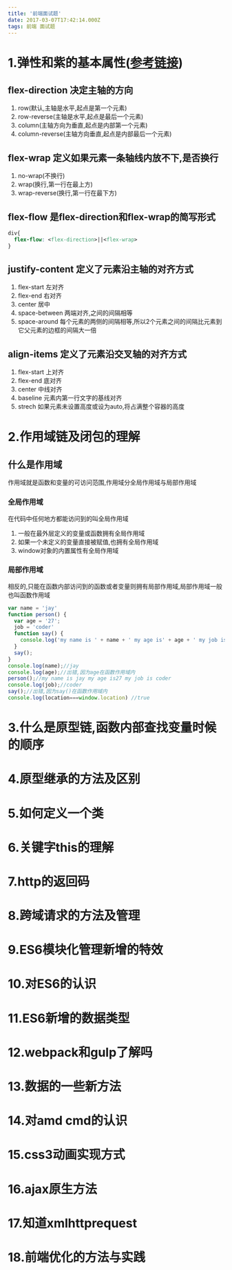 ```yaml
---
title: '前端面试题'
date: 2017-03-07T17:42:14.000Z
tags: 前端 面试题
---
```

# 1.弹性和紫的基本属性([参考链接](http://www.ruanyifeng.com/blog/2015/07/flex-grammar.html?utm_source=tuicool))

## flex-direction 决定主轴的方向
1. row(默认,主轴是水平,起点是第一个元素)
2. row-reverse(主轴是水平,起点是最后一个元素)
3. column(主轴方向为垂直,起点是内部第一个元素)
4. column-reverse(主轴方向垂直,起点是内部最后一个元素)

##  flex-wrap 定义如果元素一条轴线内放不下,是否换行
1. no-wrap(不换行)
2. wrap(换行,第一行在最上方)
3. wrap-reverse(换行,第一行在最下方)

## flex-flow 是flex-direction和flex-wrap的简写形式
``` css
div{
  flex-flow: <flex-direction>||<flex-wrap>
}
```

## justify-content 定义了元素沿主轴的对齐方式
1. flex-start 左对齐
2. flex-end 右对齐
3. center 居中
4. space-between 两端对齐,之间的间隔相等
5. space-around 每个元素的两侧的间隔相等,所以2个元素之间的间隔比元素到它父元素的边框的间隔大一倍

## align-items 定义了元素沿交叉轴的对齐方式
1. flex-start 上对齐
2. flex-end 底对齐
3. center 中线对齐
4. baseline 元素内第一行文字的基线对齐
5. strech 如果元素未设置高度或设为auto,将占满整个容器的高度

# 2.作用域链及闭包的理解

## 什么是作用域
作用域就是函数和变量的可访问范围,作用域分全局作用域与局部作用域

### 全局作用域
在代码中任何地方都能访问到的叫全局作用域
1. 一般在最外层定义的变量或函数拥有全局作用域
2. 如果一个未定义的变量直接被赋值,也拥有全局作用域
3. window对象的内置属性有全局作用域

### 局部作用域
相反的,只能在函数内部访问到的函数或者变量则拥有局部作用域,局部作用域一般也叫函数作用域

``` javascript
var name = 'jay'
function person() {
  var age = '27';
  job = 'coder'
  function say() {
    console.log('my name is ' + name + ' my age is' + age + ' my job is ' + job)
  }
  say();
}
console.log(name);//jay
console.log(age);//出错,因为age在函数作用域内
person();//my name is jay my age is27 my job is coder
console.log(job);//coder
say();//出错,因为say()在函数作用域内
console.log(location===window.location) //true
```

# 3.什么是原型链,函数内部查找变量时候的顺序
# 4.原型继承的方法及区别
# 5.如何定义一个类
# 6.关键字this的理解
# 7.http的返回码
# 8.跨域请求的方法及管理
# 9.ES6模块化管理新增的特效
# 10.对ES6的认识
# 11.ES6新增的数据类型
# 12.webpack和gulp了解吗
# 13.数据的一些新方法
# 14.对amd cmd的认识
# 15.css3动画实现方式
# 16.ajax原生方法
# 17.知道xmlhttprequest
# 18.前端优化的方法与实践
